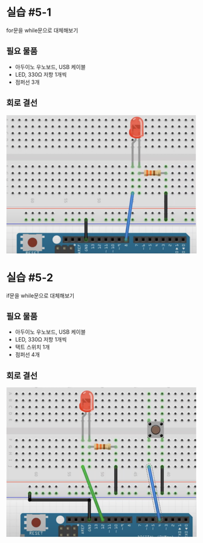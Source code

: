 # 실습 #5-1
for문을 while문으로 대체해보기

## 필요 물품
- 아두이노 우노보드, USB 케이블
- LED, 330Ω 저항 1개씩
- 점퍼선 3개

## 회로 결선
<img src="./circuit.png" alt="회로결선">

<br/>

# 실습 #5-2
if문을 while문으로 대체해보기

## 필요 물품
- 아두이노 우노보드, USB 케이블
- LED, 330Ω 저항 1개씩
- 택트 스위치 1개
- 점퍼선 4개

## 회로 결선
<img src="./circuit2.png" alt="회로결선">